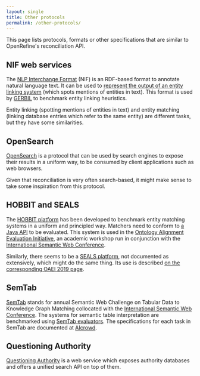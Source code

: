 ```yaml
---
layout: single
title: Other protocols
permalink: /other-protocols/
---
```


This page lists protocols, formats or other specifications that are
similar to OpenRefine's reconciliation API.

## NIF web services

The [NLP Interchange Format](https://persistence.uni-leipzig.org/nlp2rdf/) (NIF)
is an RDF-based format to annotate natural language text. It can be used
to [represent the output of an entity linking system](https://github.com/dice-group/gerbil/wiki/NIF) (which spots mentions of entities
in text). This format is used by [GERBIL](http://gerbil.aksw.org/gerbil/) to benchmark
entity linking heuristics.

Entity linking (spotting mentions of entities in text) and entity matching (linking database entries which refer to the same entity) are different tasks, but they have some similarities.

## OpenSearch

[OpenSearch](http://www.opensearch.org/Home) is a protocol that can be used
by search engines to expose their results in a uniform way, to be consumed
by client applications such as web browsers.

Given that reconciliation is very often search-based, it might make sense to
take some inspiration from this protocol.

## HOBBIT and SEALS

The [HOBBIT platform](https://hobbit-project.github.io/index.html) has been developed
to benchmark entity matching systems in a uniform and principled way.
Matchers need to conform to [a Java API](https://hobbit-project.github.io/system_integration.html) to be evaluated. This system is used in the [Ontology Alignment Evaluation Initiative](http://oaei.ontologymatching.org/), an academic workshop run in
conjunction with the [International Semantic Web Conference](http://www.semanticweb.org/).

Similarly, there seems to be a [SEALS platform](https://github.com/DanFaria/OAEI_SealsClient), not documented as extensively, which might do the same thing. Its use is described [on the corresponding OAEI 2019
page](http://oaei.ontologymatching.org/2019/seals/index.html).

## SemTab

[SemTab](https://www.cs.ox.ac.uk/isg/challenges/sem-tab) stands for annual Semantic Web Challenge on Tabular Data to Knowledge Graph Matching collocated with the [International Semantic Web Conference](http://www.semanticweb.org). The systems for semantic table interpretation are benchmarked using [SemTab evaluators](https://github.com/sem-tab-challenge/aicrowd-evaluator). The specifications for each task in SemTab are documented at [AIcrowd](https://www.aicrowd.com/organizers/tabular-data-to-knowledge-graph-matching).

## Questioning Authority

[Questioning Authority](https://github.com/samvera/questioning_authority) is a web service which exposes authority databases and offers a unified search API on top of them.
